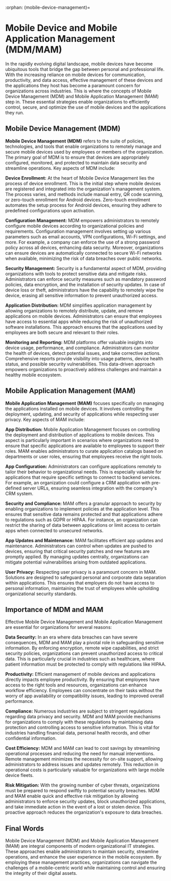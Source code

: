 :orphan:
(mobile-device-management)=

# Mobile Device and Mobile Application Management (MDM/MAM)

In the rapidly evolving digital landscape, mobile devices have become ubiquitous tools that bridge the gap between personal and professional life. With the increasing reliance on mobile devices for communication, productivity, and data access, effective management of these devices and the applications they host has become a paramount concern for organizations across industries. This is where the concepts of Mobile Device Management (MDM) and Mobile Application Management (MAM) step in. These essential strategies enable organizations to efficiently control, secure, and optimize the use of mobile devices and the applications they run.

## Mobile Device Management (MDM)

**Mobile Device Management (MDM)** refers to the suite of policies, technologies, and tools that enable organizations to remotely manage and secure mobile devices used by employees or members of the organization. The primary goal of MDM is to ensure that devices are appropriately configured, monitored, and protected to maintain data security and streamline operations. Key aspects of MDM include:

**Device Enrollment:**
At the heart of Mobile Device Management lies the process of device enrollment. This is the initial step where mobile devices are registered and integrated into the organization's management system. The process varies, and methods include manual entry, QR code scanning, or zero-touch enrollment for Android devices. Zero-touch enrollment automates the setup process for Android devices, ensuring they adhere to predefined configurations upon activation.

**Configuration Management:**
MDM empowers administrators to remotely configure mobile devices according to organizational policies and requirements. Configuration management involves setting up various parameters such as email accounts, VPN configurations, Wi-Fi settings, and more. For example, a company can enforce the use of a strong password policy across all devices, enhancing data security. Moreover, organizations can ensure devices are automatically connected to secure Wi-Fi networks when available, minimizing the risk of data breaches over public networks.

**Security Management:**
Security is a fundamental aspect of MDM, providing organizations with tools to protect sensitive data and mitigate risks. Administrators can enforce security measures such as mandatory password policies, data encryption, and the installation of security updates. In case of device loss or theft, administrators have the capability to remotely wipe the device, erasing all sensitive information to prevent unauthorized access.

**Application Distribution:**
MDM simplifies application management by allowing organizations to remotely distribute, update, and remove applications on mobile devices. Administrators can ensure that employees have access to essential apps while reducing the risk of unauthorized software installations. This approach ensures that the applications used by employees are both secure and relevant to their roles.

**Monitoring and Reporting:**
MDM platforms offer valuable insights into device usage, performance, and compliance. Administrators can monitor the health of devices, detect potential issues, and take corrective actions. Comprehensive reports provide visibility into usage patterns, device health status, and possible security vulnerabilities. This data-driven approach empowers organizations to proactively address challenges and maintain a healthy mobile ecosystem.


## Mobile Application Management (MAM)

**Mobile Application Management (MAM)** focuses specifically on managing the applications installed on mobile devices. It involves controlling the deployment, updating, and security of applications while respecting user privacy. Key aspects of MAM include:

**App Distribution:**
Mobile Application Management focuses on controlling the deployment and distribution of applications to mobile devices. This aspect is particularly important in scenarios where organizations need to ensure that specific applications are available to employees to support their roles. MAM enables administrators to curate application catalogs based on departments or user roles, ensuring that employees receive the right tools.

**App Configuration:**
Administrators can configure applications remotely to tailor their behavior to organizational needs. This is especially valuable for applications that require specific settings to connect to backend services. For example, an organization could configure a CRM application with pre-defined server URLs, ensuring seamless integration with the company's CRM system.

**Security and Compliance:**
MAM offers a granular approach to security by enabling organizations to implement policies at the application level. This ensures that sensitive data remains protected and that applications adhere to regulations such as GDPR or HIPAA. For instance, an organization can restrict the sharing of data between applications or limit access to certain apps when connected to unsecured networks.

**App Updates and Maintenance:**
MAM facilitates efficient app updates and maintenance. Administrators can control when updates are pushed to devices, ensuring that critical security patches and new features are promptly applied. By managing updates centrally, organizations can mitigate potential vulnerabilities arising from outdated applications.

**User Privacy:**
Respecting user privacy is a paramount concern in MAM. Solutions are designed to safeguard personal and corporate data separation within applications. This ensures that employers do not have access to personal information, maintaining the trust of employees while upholding organizational security standards.


## Importance of MDM and MAM

Effective Mobile Device Management and Mobile Application Management are essential for organizations for several reasons:

**Data Security:**
In an era where data breaches can have severe consequences, MDM and MAM play a pivotal role in safeguarding sensitive information. By enforcing encryption, remote wipe capabilities, and strict security policies, organizations can prevent unauthorized access to critical data. This is particularly crucial in industries such as healthcare, where patient information must be protected to comply with regulations like HIPAA.

**Productivity:**
Efficient management of mobile devices and applications directly impacts employee productivity. By ensuring that employees have access to the right tools and resources, organizations can enhance workflow efficiency. Employees can concentrate on their tasks without the worry of app availability or compatibility issues, leading to improved overall performance.

**Compliance:**
Numerous industries are subject to stringent regulations regarding data privacy and security. MDM and MAM provide mechanisms for organizations to comply with these regulations by maintaining data protection and controlling access to sensitive information. This is vital for industries handling financial data, personal health records, and other confidential information.

**Cost Efficiency:**
MDM and MAM can lead to cost savings by streamlining operational processes and reducing the need for manual interventions. Remote management minimizes the necessity for on-site support, allowing administrators to address issues and updates remotely. This reduction in operational costs is particularly valuable for organizations with large mobile device fleets.

**Risk Mitigation:**
With the growing number of cyber threats, organizations must be prepared to respond swiftly to potential security breaches. MDM and MAM enable quick and effective risk mitigation by allowing administrators to enforce security updates, block unauthorized applications, and take immediate action in the event of a lost or stolen device. This proactive approach reduces the organization's exposure to data breaches.

## Final Words
Mobile Device Management (MDM) and Mobile Application Management (MAM) are integral components of modern organizational IT strategies. These approaches enable administrators to maintain security, streamline operations, and enhance the user experience in the mobile ecosystem. By employing these management practices, organizations can navigate the challenges of a mobile-centric world while maintaining control and ensuring the integrity of their digital assets.
